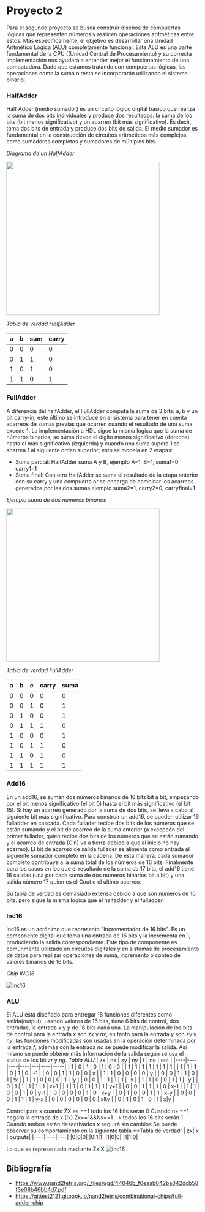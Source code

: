 # Proyecto 2
Para el segundo proyecto se busca construir diseños de compuertas lógicas que representen números y realicen operaciones aritméticas entre estos. Más específicamente, el objetivo es desarrollar una Unidad Aritmético Lógica (ALU) completamente funcional. Esta ALU es una parte fundamental de la CPU ((Unidad Central de Procesamiento) y su correcta implementación nos ayudará a entender mejor el funcionamiento de una computadora. Dado que estamos tratando con compuertas lógicas, las operaciones como la suma o resta se incorporarán utilizando el sistema binario.

### HalfAdder

Half Adder (medio sumador) es un circuito lógico digital básico que realiza la suma de dos bits individuales y produce dos resultados: la suma de los bits (bit menos significativo) y un acarreo (bit más significativo). Es decir, toma dos bits de entrada y produce dos bits de salida. El medio sumador es fundamental en la construcción de circuitos aritméticos más complejos, como sumadores completos y sumadores de múltiples bits.

*Diagrama de un HalfAdder*

<img width="400" src="https://www.watelectronics.com/wp-content/uploads/Half-Adder-1.jpg">

*Tabla de verdad HalfAdder*


|   a   |   b   |  sum  | carry |
|-----------|-----------|-----------|----------|
|   0   |   0   |   0   |   0   |
|   0   |   1   |   1   |   0   |
|   1   |   0   |   1   |   0   |
|   1   |   1   |   0   |   1   |


### FullAdder
A diferencia del halfAdder, el FullAdder computa la suma de 3 bits: a, b y un bit carry-in, este último se introduce en el sistema para tener en cuenta acarreos de sumas previas que ocurren cuando el resultado de una suma excede 1. La implementación a HDL sigue la misma lógica que la suma de números binarios, se suma desde el digito menos significativo (derecha) hasta el más significativo (izquierda) y cuando una suma supera 1 se acarrea 1
al siguiente orden superior; esto se modela en 2 etapas:
  - Suma parcial: HalfAdder suma A y B, ejemplo A=1, B=1, suma1=0 carry1=1
  - Suma final: Con otro HalfAdder se suma el resultado de la etapa anterior con su carry y una compuerta or se encarga de combinar los acarreos generados por las dos sumas ejemplo suma2=1, carry2=0, carryfinal=1

*Ejemplo suma de dos números binarios*

<img width="400" src="https://bam.files.bbci.co.uk/bam/live/content/zc6gr82/medium">

*Tabla de verdad FullAdder*

| a | b | c | carry | suma |
|-----------|-----------|-----------|----------|----------|
|  0  |  0  |  0  |  0  |  0  |
|  0  |  0  |  1  |  0  |  1  |
|  0  |  1  |  0  |  0  |  1  |
|  0  |  1  |  1  |  1  |  0  |
|  1  |  0  |  0  |  0  |  1  |
|  1  |  0  |  1  |  1  |  0  |
|  1  |  1  |  0  |  1  |  0  |
|  1  |  1  |  1  |  1  |  1  |

### Add16

En un add16, se suman dos números binarios de 16 bits bit a bit, empezando por el bit menos significativo (el bit 0) hasta el bit más significativo (el bit 15). Si hay un acarreo generado por la suma de dos bits, se lleva a cabo al siguiente bit más significativo. 
Para construir un add16, se pueden utilizar 16 fulladder en cascada. Cada fullader recibe dos bits de los números que se están sumando y el bit de acarreo de la suma anterior (a excepcón del primer fullader, quien recibe dos bits de los números que se están sumando y el acarreo de entrada (Cin) va a tierra debido a que al inicio no hay acarreo). El bit de acarreo de salida fullader se alimenta como entrada al siguiente sumador completo en la cadena. De esta manera, cada sumador completo contribuye a la suma total de los números de 16 bits. Finalmente para los casos en los que el resultado de la suma da 17 bits, el add16 tiene 16 salidas (una por cada suma de dos numeros binarios bit a bit) y una salida número 17 quien es el Cout o el ultimo acarreo.

Su tabla de verdad es demasiado extensa debido a que son numeros de 16 bits. pero sigue la misma logica que el halfadder y el fulladder.



### Inc16

Inc16 es un acrónimo que representa "Incrementador de 16 bits". Es un componente digital que toma una entrada de 16 bits y la incrementa en 1, produciendo la salida correspondiente. Este tipo de componente es comúnmente utilizado en circuitos digitales y en sistemas de procesamiento de datos para realizar operaciones de suma, incremento o conteo de valores binarios de 16 bits.

*Chip INC16*

![inc16](https://github.com/skipword/Navi/assets/159462338/03af0416-706c-4b57-bfa0-89c439ba375d)


### ALU
El ALU está diseñado para entregar 18 funciones diferentes como salida(output), usando valores de 16 bits, tiene 6 bits de control, dos entradas, la entrada *x* y *y* de 16 bits cada una.
La manipulación de los bits de control para la entrada *x* son *zx* y *nx*, en tanto para la entrada *y* son *zy* y *ny*, las funciones modificadas son usadas en la operación determinada por la entrada *f*, además con la entrada *no* se puede modificar la salida.
Asi mismo se puede obtener más información de la salida según se usa el status de los bit *zr* y *ng*.
*Tabla ALU*
| zx | nx | zy | ny | f | no | out |
|----|----|----|----|---|----|-----|
|  1 |  0 |  1 |  0 | 1 |  0 |   0 |
|  1 |  1 |  1 |  1 | 1 |  1 |   1 |
|  1 |  1 |  1 |  0 | 1 |  0 |  -1 |
|  0 |  0 |  1 |  1 | 0 |  0 |   x |
|  1 |  1 |  0 |  0 | 0 |  0 |   y |
|  0 |  0 |  1 |  1 | 0 |  1 |  !x |
|  1 |  1 |  0 |  0 | 0 |  1 |  !y |
|  0 |  0 |  1 |  1 | 1 |  1 |  -x |
|  1 |  1 |  0 |  0 | 1 |  1 |  -y |
|  0 |  1 |  1 |  1 | 1 |  1 | x+1 |
|  1 |  1 |  0 |  1 | 1 |  1 | y+1 |
|  0 |  0 |  1 |  1 | 1 |  0 | x-1 |
|  1 |  1 |  0 |  0 | 1 |  0 | y-1 |
|  0 |  0 |  0 |  0 | 1 |  0 | x+y |
|  0 |  1 |  0 |  0 | 1 |  1 | x-y |
|  0 |  0 |  0 |  1 | 1 |  1 | y-x |
|  0 |  0 |  0 |  0 | 0 |  0 | x&y |
|  0 |  1 |  0 |  1 | 0 |  1 | x|y |

Control para x
cuando ZX es ==1 todo los 16 bits serán 0
Cuando nx ==1 negara la entrada de x (!x)
Zx==1&&Nx==1 --> todos los 16 bits serán 1
Cuando ambos están desactivados *x* seguirá sin cambios
Se puede observar su comportamiento en la siguiente tabla
**Tabla de verdad'
| zx| x | outputs|
|----|----|----|
|0|0|0|
|0|1|1|
|1|0|0|
|1|1|0|

Lo que es representado mediante Zx'X
![inc16](https://github.com/skipword/Navi/assets/159462338/03af0416-706c-4b57-bfa0-89c439ba375d)
## Bibliografía
- https://www.nand2tetris.org/_files/ugd/44046b_f0eaab042ba042dcb58f3e08b46bb4d7.pdf
- https://gittest2121.gitbook.io/nand2tetris/combinational-chips/full-adder-chip
